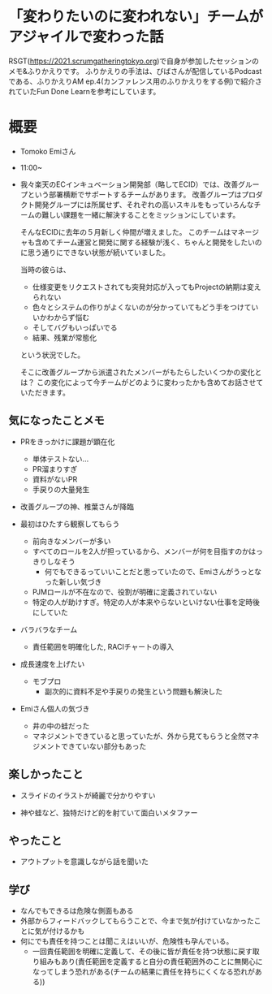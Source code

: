 # 「変わりたいのに変われない」チームがアジャイルで変わった話

RSGT(https://2021.scrumgatheringtokyo.org)で自身が参加したセッションのメモ&ふりかえりです。
ふりかえりの手法は、びばさんが配信しているPodcastである、ふりかえりAM ep.4(カンファレンス用のふりかえりをする例)で紹介されていたFun Done Learnを参考にしています。

# 概要

- Tomoko Emiさん

- 11:00~

- 我々楽天のECインキュベーション開発部（略してECID）では、改善グループという部署横断でサポートするチームがあります。
  改善グループはプロダクト開発グループには所属せず、それぞれの高いスキルをもっていろんなチームの難しい課題を一緒に解決することをミッションにしています。

  そんなECIDに去年の５月新しく仲間が増えました。
  このチームはマネージャも含めてチーム運営と開発に関する経験が浅く、ちゃんと開発をしたいのに思う通りにできない状態が続いていました。

  当時の彼らは、

  - 仕様変更をリクエストされても突発対応が入ってもProjectの納期は変えられない
  - 色々とシステムの作りがよくないのが分かっていてもどう手をつけていいかわからず悩む
  - そしてバグもいっぱいでる
  - 結果、残業が常態化

  という状況でした。

  そこに改善グループから派遣されたメンバーがもたらしたいくつかの変化とは？
  この変化によって今チームがどのように変わったかも含めてお話させていただきます。

## 気になったことメモ

- PRをきっかけに課題が顕在化
  - 単体テストない...
  - PR溜まりすぎ
  - 資料がないPR
  - 手戻りの大量発生
- 改善グループの神、椎葉さんが降臨
- 最初はひたすら観察してもらう
  - 前向きなメンバーが多い
  - すべてのロールを2人が担っているから、メンバーが何を目指すのかはっきりしなそう
    - 何でもできるっていいことだと思っていたので、Emiさんがうっとなった新しい気づき
  - PJMロールが不在なので、役割が明確に定義されていない
  - 特定の人が助けすぎ。特定の人が本来やらないといけない仕事を定時後にしていた

- バラバラなチーム
  - 責任範囲を明確化した, RACIチャートの導入
- 成長速度を上げたい
  - モブプロ
    - 副次的に資料不足や手戻りの発生という問題も解決した
- Emiさん個人の気づき
  - 井の中の蛙だった
  - マネジメントできていると思っていたが、外から見てもらうと全然マネジメントできていない部分もあった

## 楽しかったこと

- スライドのイラストが綺麗で分かりやすい

- 神や蛙など、独特だけど的を射ていて面白いメタファー

## やったこと

- アウトプットを意識しながら話を聞いた

## 学び

- なんでもできるは危険な側面もある
- 外部からフィードバックしてもらうことで、今まで気が付けていなかったことに気が付けるかも
- 何にでも責任を持つことは聞こえはいいが、危険性も孕んでいる。
  - 一回責任範囲を明確に定義して、その後に皆が責任を持つ状態に戻す取り組みもあり(責任範囲を定義すると自分の責任範囲外のことに無関心になってしまう恐れがある(チームの結果に責任を持ちにくくなる恐れがある))